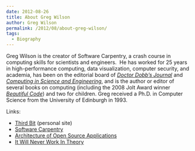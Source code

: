 ```yaml
---
date: 2012-08-26
title: About Greg Wilson
author: Greg Wilson
permalink: /2012/08/about-greg-wilson/
tags:
  - Biography
---
```

Greg Wilson is the creator of Software Carpentry, a crash course in computing skills for scientists and engineers.  He has worked for 25 years in high-performance computing, data visualization, computer security, and academia, has been on the editorial board of [*Doctor Dobb&#8217;s Journal*][1] and [*Computing in Science and Engineering*][2], and is the author or editor of several books on computing (including the 2008 Jolt Award winner [*Beautiful Code*][3]) and two for children. Greg received a Ph.D. in Computer Science from the University of Edinburgh in 1993.

Links:

*   [Third Bit][4] (personal site)
*   [Software Carpentry][5]
*   [Architecture of Open Source Applications][6]
*   [It Will Never Work In Theory][7]

 [1]: http://www.drdobbs.com/
 [2]: http://cise.aip.org/
 [3]: http://www.amazon.com/Beautiful-Code-Leading-Programmers-Practice/dp/0596510047
 [4]: http://third-bit.com
 [5]: http://software-carpentry.org
 [6]: http://aosabook.org
 [7]: http://neverworkintheory.org
